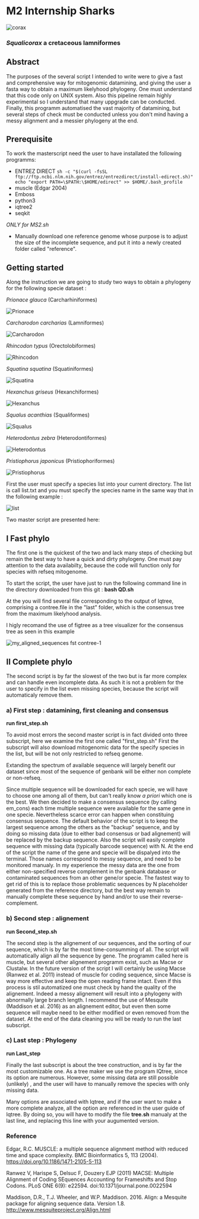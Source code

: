 # M2 Internship Sharks

![corax](https://user-images.githubusercontent.com/80922475/148587803-c273aba5-0806-4ab7-93c0-1cd7e21854c3.jpeg)
### *Squalicorax* a cretaceous lamniformes

## Abstract

The purposes of the several script I intended to write were to give a fast and comprehensive way for mitogenomic datamining, and giving the user a fasta way to obtain a maximum likelyhood phylogeny.
One must understand that this code only on UNIX system.
Also this pipeline remain highly experimental so I understand that many uppgrade can be conducted.
Finally, this programm automatised the vast majority of datamining, but several steps of check must be conducted unless you don't mind having a messy alignment and a messier phylogeny at the end.

## Prerequisite

To work the masterscript need the user to have installated the following programms:

  - ENTREZ DIRECT `sh -c "$(curl -fsSL ftp://ftp.ncbi.nlm.nih.gov/entrez/entrezdirect/install-edirect.sh)" echo "export PATH=\$PATH:\$HOME/edirect" >> $HOME/.bash_profile`
  - muscle (Edgar 2004)
  - Emboss
  - python3
  - iqtree2
  - seqkit
 
  *ONLY for MS2.sh*
  - Manually download one reference genome whose purpose is to adjust the size of the incomplete sequence, and put it into a newly created folder called "reference".
  
## Getting started

Along the instruction we are going to study two ways to obtain a phylogeny for the following specie dataset :

*Prionace glauca* (Carcharhiniformes)

![Prionace](https://user-images.githubusercontent.com/80922475/154267036-ec7431e2-8021-46fb-9668-8e24ca5c331f.jpg)

*Carcharodon carcharias* (Lamniformes)

![Carcharodon](https://user-images.githubusercontent.com/80922475/154267478-49627018-b02b-401c-8b64-7010e92991e7.jpeg)

*Rhincodon typus* (Orectolobiformes)

![Rhincodon](https://user-images.githubusercontent.com/80922475/154267816-7afcf250-337e-42b5-8ec4-a3f7c1fbe372.jpeg)

*Squatina squatina* (Squatiniformes)

![Squatina](https://user-images.githubusercontent.com/80922475/154269009-3d6a1333-5915-4579-8452-d76f1a2385eb.jpg)

*Hexanchus griseus* (Hexanchiformes)

![Hexanchus](https://user-images.githubusercontent.com/80922475/154269010-97493fde-35b2-41db-b5be-fdb152e8ea55.jpg)

*Squalus acanthias* (Squaliformes)

![Squalus](https://user-images.githubusercontent.com/80922475/154268997-0bc01859-76ae-49d4-adc8-86e3e448b90b.jpg)

*Heterodontus zebra* (Heterodontiformes)

![Heterodontus](https://user-images.githubusercontent.com/80922475/154269004-fa41a2ae-d9fd-4f94-89f8-80692ffda38d.jpg)

*Pristiophorus japonicus* (Pristiophoriformes)

![Pristiophorus](https://user-images.githubusercontent.com/80922475/154267653-33117072-f8c0-4748-bd18-8cf061fd1df5.jpg)

First the user must specify a species list into your current directory. The list is call list.txt and you must specify the species name in the same way that in the following example : 

![list](https://user-images.githubusercontent.com/80922475/154270445-dcae2558-e269-41f4-9606-9e3aa8020da8.png)

Two master script are presented here:

## I Fast phylo

  The first one is the quickest of the two and lack many steps of checking but remain the best way to have a quick and dirty phylogeny.
  One must pay attention to the data availabilty, because the code will function only for species with refseq mitogenome.
  
  To start the script, the user have just to run the following command line in the directory downloaded from this git : **bash QD.sh**
  
  At the you will find several file corresponding to the output of Iqtree, comprising a contree.file in the "last" folder, which is the consensus tree from the maximum likelyhood analysis.
  
  I higly recomand the use of figtree as a tree visualizer for the consensus tree as seen in this example
    
![my_aligned_sequences fst contree-1](https://user-images.githubusercontent.com/80922475/154271031-c4d610b1-c47f-4391-af4b-2f9bb318f59c.png)
  
## II Complete phylo
  
  The second script is by far the slowest of the two but is far more complex and can handle even incomplete data.
  As such it is not a problem for the user to specify in the list even missing species, because the script will automaticaly remove them.
  
  ### a) First step : datamining, first cleaning and consensus
  
  **run first_step.sh**
  
  To avoid most errors the second master script is in fact divided onto three subscript, here we examine the first one called "first_step.sh"
  First the subscript will also download mitogenomic data for the specify species in the list, but will be not only restricted to refseq genome.
  
  Extanding the spectrum of available sequence will largely benefit our dataset since most of the sequence of genbank will be either non complete or non-refseq. 
  
  Since multiple sequence will be downloaded for each specie, we will have to choose one among all of them, but can't really know *a priori* which one is the best. We then decided to make a consensus sequence (by calling em_cons) each time multiple sequence were available for the same gene in one specie. Nevertheless scarce error can happen when constituing consensus sequence. The default behavior of the script is to keep the largest sequence among the others as the "backup" sequence, and by doing so missing data (due to either bad consensus or bad alignement) will be replaced by the backup sequence.
  Also the script will easily complete sequence with missing data (typically barcode sequence) with N.
  At the end of the script the name of the gene and specie  will be dispalyed into the terminal. Those names correspond to messy sequence, and need to be monitored manualy. In my experience the messy data are the one from either non-specified reverse complement in the genbank database or contaminated sequences from an other gene/or specie. The fastest way to get rid of this is to replace those problematic sequences by N placeholder generated from the reference directory, but the best way remain to manually complete these sequence by hand and/or to use their reverse-complement.
  
  ### b) Second step : alignement
  
  **run Second_step.sh**
  
  The second step is the alignement of our sequences, and the sorting of our sequence, which is by far the most time-consumming of all.
  The script will automatically align all the sequence by gene. The programm called here is muscle, but several other alignement programm exist, such as Macse or Clustalw. In the future version of the script I will certainly be using Macse (Ranwez et al. 2011) instead of muscle for coding sequence, since Macse is way more effective and keep the open reading frame intact. Even if this process is stil automatized one must check by hand the quality of the alignement. Indeed a messy alignement will result into a phylogeny with abnormally large branch length.
  I recommend the use of Mesquite (Maddison et al. 2016)  as an alignement editor, but even then some sequence will maybe need to be either modified or even removed from the dataset.
  At the end of the data cleaning you will be ready to run the last subscript.
  
  ### c) Last step : Phylogeny
  
  **run Last_step**
  
  Finally the last subscript is about the tree construction, and is by far the most customizable one. 
  As a tree maker we use the program IQtree, since its option are numerous.
  However, some missing data are still possible (unlikely) , and the user will have to manually remove the species with only missing data.
  
  Many options are associated with Iqtree, and if the user want to make a more complete analyze, all the option are referenced in the user guide of Iqtree.
  By doing so, you will have to modify the file **tree.sh** manualy at the last line, and replacing this line with your augumented version.
 
 
 
  ### Reference
  
  Edgar, R.C. MUSCLE: a multiple sequence alignment method with reduced time and space complexity. BMC Bioinformatics 5, 113 (2004). https://doi.org/10.1186/1471-2105-5-113
  
  
  Ranwez V, Harispe S, Delsuc F, Douzery EJP (2011) MACSE: Multiple Alignment of Coding SEquences Accounting for Frameshifts and Stop Codons. PLoS ONE 6(9): e22594. doi:10.1371/journal.pone.0022594

Maddison, D.R., T.J. Wheeler, and W.P. Maddison. 2016. Align: a Mesquite package for aligning sequence data. Version 1.8. http://www.mesquiteproject.org/Align.html
